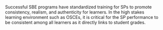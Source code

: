 Successful SBE programs have standardized training for SPs to promote consistency, realism, and authenticity for learners. In the high stakes learning environment such as OSCEs, it is critical for the SP performance to be consistent among all learners as it directly links to student grades.